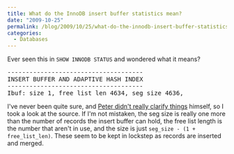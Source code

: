 ```yaml
---
title: What do the InnoDB insert buffer statistics mean?
date: "2009-10-25"
permalink: /blog/2009/10/25/what-do-the-innodb-insert-buffer-statistics-mean/
categories:
  - Databases
---
```

Ever seen this in `SHOW INNODB STATUS` and wondered what it means?

<pre>
-------------------------------------
INSERT BUFFER AND ADAPTIVE HASH INDEX
-------------------------------------
Ibuf: size 1, free list len 4634, seg size 4636,
</pre>

I've never been quite sure, and [Peter didn't really clarify things][1] himself, so I took a look at the source. If I'm not mistaken, the seg size is really one more than the number of records the insert buffer can hold, the free list length is the number that aren't in use, and the size is just `seg_size - (1 + free_list_len)`. These seem to be kept in lockstep as records are inserted and merged.

 [1]: http://www.mysqlperformanceblog.com/2006/07/17/show-innodb-status-walk-through/
